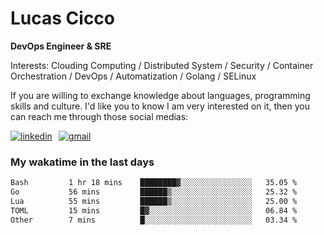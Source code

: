 # Lucas Cicco

**DevOps Engineer & SRE**

Interests: Clouding Computing / Distributed System / Security / Container Orchestration / DevOps / Automatization / Golang / SELinux

If you are willing to exchange knowledge about languages, programming skills and culture. I'd like you to know I am very interested on it, then you can reach me through those social medias:

<div style="display: flex; align-items: center; gap: 10px;">
  <a href="https://www.linkedin.com/in/lucas-vitor-de-cicco" target="_blank">
    <img
      src="https://img.shields.io/badge/-LinkedIn-%230077B5?style=for-the-badge&logo=linkedin&logoColor=white"
      alt="linkedin"
      target="_blank" 
    />
  </a>
  <a href="mailto:lucasvitorx1@gmail.com">
      <img
        src="https://img.shields.io/badge/-Gmail-%23333?style=for-the-badge&logo=gmail&logoColor=white"
        alt="gmail"
        target="_blank"
      />
  </a>
</div>

### My wakatime in the last days

<!--START_SECTION:waka-->

```txt
Bash         1 hr 18 mins    ████████▓░░░░░░░░░░░░░░░░   35.05 %
Go           56 mins         ██████▒░░░░░░░░░░░░░░░░░░   25.32 %
Lua          55 mins         ██████▒░░░░░░░░░░░░░░░░░░   25.00 %
TOML         15 mins         █▓░░░░░░░░░░░░░░░░░░░░░░░   06.84 %
Other        7 mins          █░░░░░░░░░░░░░░░░░░░░░░░░   03.34 %
```

<!--END_SECTION:waka-->
